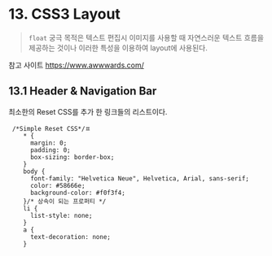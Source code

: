 # 13. CSS3 Layout
>`float` 궁극 목적은 텍스트 편집시 이미지를 사용할 때 자연스러운 텍스트 흐름을 제공하는 것이나 이러한 특성을 이용하여 layout에 사용된다.

참고 사이트
https://www.awwwards.com/ 

## 13.1 Header & Navigation Bar
최소한의 Reset CSS를 추가 한 링크들의 리스트이다. 
```
 /*Simple Reset CSS*/ㅍ
    * {
      margin: 0;
      padding: 0;
      box-sizing: border-box;
    }
    body {
      font-family: "Helvetica Neue", Helvetica, Arial, sans-serif;
      color: #58666e;
      background-color: #f0f3f4;
    }/* 상속이 되는 프로퍼티 */
    li {
      list-style: none;
    }
    a {
      text-decoration: none;
    }
```


